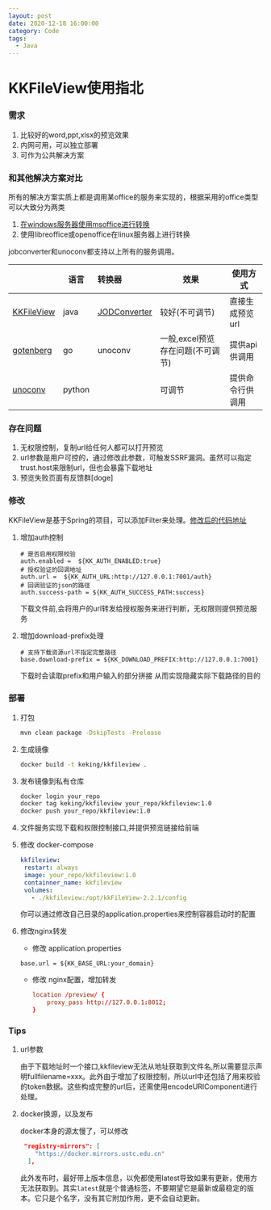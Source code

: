 ```yaml
---
layout: post
date: 2020-12-18 16:00:00
category: Code
tags:
  - Java
---
```


# KKFileView使用指北



### 需求

1. 比较好的word,ppt,xlsx的预览效果
2. 内网可用，可以独立部署
3. 可作为公共解决方案



### 和其他解决方案对比

所有的解决方案实质上都是调用某office的服务来实现的，根据采用的office类型可以大致分为两类

1. [在windows服务器使用msoffice进行转换](https://www.cnblogs.com/yanweidie/p/4516164.html)
2. 使用libreoffice或openoffice在linux服务器上进行转换

jobconverter和unoconv都支持以上所有的服务调用。

|                                                             | 语言   | 转换器                                                      | 效果                             | 使用方式         |
| ----------------------------------------------------------- | ------ | :---------------------------------------------------------- | -------------------------------- | ---------------- |
| [KKFileView](https://kkfileview.keking.cn/zh-cn/index.html) | java   | [JODConverter](https://github.com/sbraconnier/jodconverter) | 较好(不可调节)                   | 直接生成预览url  |
| [gotenberg](https://github.com/thecodingmachine/gotenberg)  | go     | unoconv                                                     | 一般,excel预览存在问题(不可调节) | 提供api供调用    |
| [unoconv](https://github.com/unoconv/unoconv)               | python |                                                             | 可调节                           | 提供命令行供调用 |



### 存在问题

1. 无权限控制，复制url给任何人都可以打开预览
2. url参数是用户可控的，通过修改此参数，可触发SSRF漏洞。虽然可以指定trust.host来限制url，但也会暴露下载地址
3. 预览失败页面有反馈群[doge]



### 修改

  KKFileView是基于Spring的项目，可以添加Filter来处理。[修改后的代码地址](https://github.com/run-dream/kkFileView)

1. 增加auth控制

   ```properties
   # 是否启用权限校验
   auth.enabled =  ${KK_AUTH_ENABLED:true}
   # 授权验证的回调地址
   auth.url =  ${KK_AUTH_URL:http://127.0.0.1:7001/auth}
   # 回调验证的json的路径
   auth.success-path = ${KK_AUTH_SUCCESS_PATH:success}
   ```

   下载文件前,会将用户的url转发给授权服务来进行判断，无权限则提供预览服务

2. 增加download-prefix处理

   ```properties
   # 支持下载资源url不指定完整路径
   base.download-prefix = ${KK_DOWNLOAD_PREFIX:http://127.0.0.1:7001}
   ```

   下载时会读取prefix和用户输入的部分拼接 从而实现隐藏实际下载路径的目的



### 部署

1. 打包

   ```bash
   mvn clean package -DskipTests -Prelease
   ```

2. 生成镜像

   ```bash
   docker build -t keking/kkfileview .
   ```

3. 发布镜像到私有仓库

   ```bash
   docker login your_repo
   docker tag keking/kkfileview your_repo/kkfileview:1.0
   docker push your_repo/kkfileview:1.0
   ```

4. 文件服务实现下载和权限控制接口,并提供预览链接给前端

5. 修改 docker-compose

   ```yaml
   kkfileview:
   	restart: always
   	image: your_repo/kkfileview:1.0
   	containner_name: kkfileview
   	volumes:
   	  - ./kkfileview:/opt/kkFileView-2.2.1/config
   ```

   你可以通过修改自己目录的application.properties来控制容器启动时的配置

6. 修改nginx转发

   -  修改 application.properties 

     ```properties
     base.url = ${KK_BASE_URL:your_domain}
     ```

   - 修改 nginx配置，增加转发

     ```conf
     location /preview/ {
         proxy_pass http://127.0.0.1:8012;
     }
     ```


### Tips

1. url参数 

   由于下载地址时一个接口,kkfileview无法从地址获取到文件名,所以需要显示声明fullfilename=xxx。此外由于增加了权限控制，所以url中还包括了用来校验的token数据。这些构成完整的url后，还需使用encodeURIComponent进行处理。

2. docker换源，以及发布

   docker本身的源太慢了，可以修改

   ```json
    "registry-mirrors": [
       "https://docker.mirrors.ustc.edu.cn"
     ],
   ```

   此外发布时，最好带上版本信息，以免都使用latest导致如果有更新，使用方无法获取到。其实`latest`就是个普通标签，不要期望它是最新或最稳定的版本。它只是个名字，没有其它附加作用，更不会自动更新。



